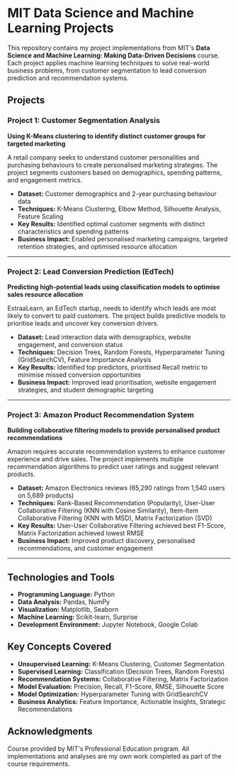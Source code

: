 # MIT Data Science and Machine Learning Projects

This repository contains my project implementations from MIT's **Data Science and Machine Learning: Making Data-Driven Decisions** course. Each project applies machine learning techniques to solve real-world business problems, from customer segmentation to lead conversion prediction and recommendation systems.

## Projects

### Project 1: Customer Segmentation Analysis
**Using K-Means clustering to identify distinct customer groups for targeted marketing**

A retail company seeks to understand customer personalities and purchasing behaviours to create personalised marketing strategies. The project segments customers based on demographics, spending patterns, and engagement metrics.

- **Dataset:** Customer demographics and 2-year purchasing behaviour data
- **Techniques:** K-Means Clustering, Elbow Method, Silhouette Analysis, Feature Scaling
- **Key Results:** Identified optimal customer segments with distinct characteristics and spending patterns
- **Business Impact:** Enabled personalised marketing campaigns, targeted retention strategies, and optimised resource allocation

---

### Project 2: Lead Conversion Prediction (EdTech)
**Predicting high-potential leads using classification models to optimise sales resource allocation**

ExtraaLearn, an EdTech startup, needs to identify which leads are most likely to convert to paid customers. The project builds predictive models to prioritise leads and uncover key conversion drivers.

- **Dataset:** Lead interaction data with demographics, website engagement, and conversion status
- **Techniques:** Decision Trees, Random Forests, Hyperparameter Tuning (GridSearchCV), Feature Importance Analysis
- **Key Results:** Identified top predictors, prioritised Recall metric to minimise missed conversion opportunities
- **Business Impact:** Improved lead prioritisation, website engagement strategies, and student demographic targeting

---

### Project 3: Amazon Product Recommendation System
**Building collaborative filtering models to provide personalised product recommendations**

Amazon requires accurate recommendation systems to enhance customer experience and drive sales. The project implements multiple recommendation algorithms to predict user ratings and suggest relevant products.

- **Dataset:** Amazon Electronics reviews (65,290 ratings from 1,540 users on 5,689 products)
- **Techniques:** Rank-Based Recommendation (Popularity), User-User Collaborative Filtering (KNN with Cosine Similarity), Item-Item Collaborative Filtering (KNN with MSD), Matrix Factorization (SVD)
- **Key Results:** User-User Collaborative Filtering achieved best F1-Score, Matrix Factorization achieved lowest RMSE
- **Business Impact:** Improved product discovery, personalised recommendations, and customer engagement

---

## Technologies and Tools

- **Programming Language:** Python
- **Data Analysis:** Pandas, NumPy
- **Visualization:** Matplotlib, Seaborn
- **Machine Learning:** Scikit-learn, Surprise
- **Development Environment:** Jupyter Notebook, Google Colab

## Key Concepts Covered

- **Unsupervised Learning:** K-Means Clustering, Customer Segmentation
- **Supervised Learning:** Classification (Decision Trees, Random Forests)
- **Recommendation Systems:** Collaborative Filtering, Matrix Factorization
- **Model Evaluation:** Precision, Recall, F1-Score, RMSE, Silhouette Score
- **Model Optimization:** Hyperparameter Tuning with GridSearchCV
- **Business Analytics:** Feature Importance, Actionable Insights, Strategic Recommendations


## Acknowledgments

Course provided by MIT's Professional Education program. All implementations and analyses are my own work completed as part of the course requirements.
